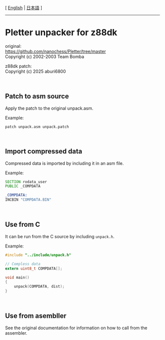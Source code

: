 [ [English](README.md) | [日本語](README.ja.md) ]

---

# Pletter unpacker for z88dk

original:  
https://github.com/nanochess/Pletter/tree/master  
Copyright (c) 2002-2003 Team Bomba  

z88dk patch:  
Copyright (c) 2025 aburi6800  

<br>

## Patch to asm source

Apply the patch to the original unpack.asm.  

Example:
```shell
patch unpack.asm unpack.patch
```

<br>

## Import compressed data

Compressed data is imported by including it in an asm file.  

Example:
```asm
SECTION rodata_user
PUBLIC _COMPDATA

_COMPDATA:
INCBIN "COMPDATA.BIN"
```

<br>

## Use from C

It can be run from the C source by including `unpack.h`.  

Example:
```C
#include "../include/unpack.h"

// Compless data
extern uint8_t COMPDATA[];

void main()
{
    unpack(COMPDATA, dist);
}
```

<br>

## Use from asembller

See the original documentation for information on how to call from the assembler.  
